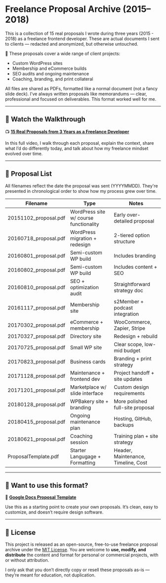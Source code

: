 # Freelance Proposal Archive (2015–2018)

This is a collection of 15 real proposals I wrote during three years (2015 - 2018) as a freelance frontend developer. These are actual documents I sent to clients — redacted and anonymized, but otherwise untouched.

🧾 These proposals cover a wide range of client projects:

-   Custom WordPress sites
-   Membership and eCommerce builds
-   SEO audits and ongoing maintenance
-   Coaching, branding, and print collateral

All files are shared as PDFs, formatted like a normal document (not a fancy slide deck). I’ve always written proposals like memorandums — clear, professional and focused on deliverables. This format worked well for me.

---

## 🔗 Watch the Walkthrough

📺 **[15 Real Proposals from 3 Years as a Freelance Developer](https://youtu.be/6AwYzGWCyk4)**

In this full video, I walk through each proposal, explain the context, share what I’d do differently today, and talk about how my freelance mindset evolved over time.

---

## 📄 Proposal List

All filenames reflect the date the proposal was sent (YYYYMMDD). They're presented in chronological order to show how my process grew over time.

| Filename              | Type                                   | Notes                               |
| --------------------- | -------------------------------------- | ----------------------------------- |
| 20151102_proposal.pdf | WordPress site w/ course functionality | Early over-detailed proposal        |
| 20160718_proposal.pdf | WordPress migration + redesign         | 2-tiered option structure           |
| 20160801_proposal.pdf | Semi-custom WP build                   | Includes branding                   |
| 20160802_proposal.pdf | Semi-custom WP build                   | Includes content + SEO              |
| 20160810_proposal.pdf | SEO + optimization audit               | Straightforward strategy doc        |
| 20161117_proposal.pdf | Membership site                        | s2Member + podcast integration      |
| 20170302_proposal.pdf | eCommerce + membership                 | WooCommerce, Zapier, Stripe         |
| 20170327_proposal.pdf | Directory site                         | Redesign + rebuild                  |
| 20170725_proposal.pdf | Small WP site                          | Clear scope, low-mid budget         |
| 20170823_proposal.pdf | Business cards                         | Branding + print strategy           |
| 20171128_proposal.pdf | Maintenance + frontend dev             | Project handoff + site updates      |
| 20171201_proposal.pdf | Marketplace w/ slide interface         | Custom design requirements          |
| 20180128_proposal.pdf | WPBakery site + branding               | More polished full-site proposal    |
| 20180415_proposal.pdf | Ongoing maintenance plan               | Hosting, GitHub, backups            |
| 20180621_proposal.pdf | Coaching session                       | Training plan + site strategy       |
| ProposalTemplate.pdf  | Starter Langugage + Formatting         | Header, Maintenance, Timeline, Cost |

---

## 📄 Want to use this format?

📄 **[Google Docs Proposal Template](https://docs.google.com/document/d/1hdwWb-17HA_6tVeH0DszZFFxNRnxv2XImYtuAMKrAEY/edit?usp=sharing)**

Use this as a starting point to create your own proposals. It’s clean, easy to customize, and doesn’t require design software.

---

## 📜 License

This project is released as an open-source, free-to-use freelance proposal archive under the [MIT License](LICENSE.md). You are welcome to **use, modify, and distribute** the content and format for personal or commercial projects, with or without attribution.

I only ask that you don’t directly copy or resell these proposals as-is — they’re meant for education, not duplication.
